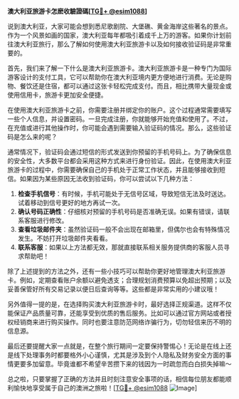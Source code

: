 **澳大利亚旅游卡怎麽收驗證碼[[TG💪+ @esim1088](https://t.me/s/esim1088)]**

说到澳大利亚，大家可能会想到悉尼歌剧院、大堡礁、黄金海岸这些著名的景点。作为一个风景如画的国家，澳大利亚每年都吸引着成千上万的游客。如果你计划前往澳大利亚旅行，那么了解如何使用澳大利亚旅游卡以及如何接收验证码是非常重要的。

首先，我们来了解一下什么是澳大利亚旅游卡。澳大利亚旅游卡是一种专门为国际游客设计的支付工具，它可以帮助你在澳大利亚境内更方便地进行消费。无论是购物、餐饮还是住宿，都可以通过这张卡轻松完成支付。而且，相比携带大量现金或使用信用卡，旅游卡更加安全便捷。

在使用澳大利亚旅游卡之前，你需要注册并绑定你的账户。这个过程通常需要填写一些个人信息，并设置密码。一旦完成注册，你就能够开始充值和使用了。不过，在充值或进行其他操作时，你可能会遇到需要输入验证码的情况。那么，这些验证码是怎么来的呢？

通常情况下，验证码会通过短信的形式发送到你预留的手机号码上。为了确保信息的安全性，大多数平台都会采用这种方式来进行身份验证。因此，在使用澳大利亚旅游卡的过程中，你需要确保自己的手机处于正常工作状态，并且能够接收到短信。如果因为某些原因无法收到验证码，你可以尝试以下几种方法：

1. **检查手机信号**：有时候，手机可能处于无信号区域，导致短信无法及时送达。试着移动到信号更好的地方再试一次。
2. **确认号码正确性**：仔细核对预留的手机号码是否准确无误。如果有错误，请联系客服进行修改。
3. **查看垃圾邮件夹**：虽然验证码一般不会出现在邮箱里，但偶尔也会有特殊情况发生。不妨打开垃圾邮件夹看看。
4. **联系客服**：如果以上方法都无效，那就直接联系相关服务提供商的客服人员寻求帮助吧！

除了上述提到的方法之外，还有一些小技巧可以帮助你更好地管理澳大利亚旅游卡。例如，定期查看账户余额以避免透支；合理规划消费预算以免超出预期；以及妥善保管好所有交易记录以便日后查询等等。这些都是非常实用的小建议哦！

另外值得一提的是，在选择购买澳大利亚旅游卡时，最好选择正规渠道。这样不仅能保证产品质量可靠，还能享受到优质的售后服务。比如可以通过官方网站或者授权经销商来进行购买操作。同时也要注意防范网络诈骗行为，切勿轻信来历不明的信息源。

最后还要提醒大家一点就是，在整个旅行期间一定要保持警惕心！无论是在线上还是线下处理事务时都要格外小心谨慎，尤其是涉及到个人隐私及财务安全方面的事情更要多加留意。毕竟谁都不希望辛苦攒下来的钱因为一时疏忽而白白损失掉嘛～

总之啦，只要掌握了正确的方法并且时刻注意安全事项的话，相信每位朋友都能顺利愉快地享受属于自己的澳洲之旅啦！[[TG💪+ @esim1088](https://t.me/s/esim1088) ![Image](https://i.postimg.cc/4NQfJmqS/Snipaste-2025-05-13-00-14-12.png)]